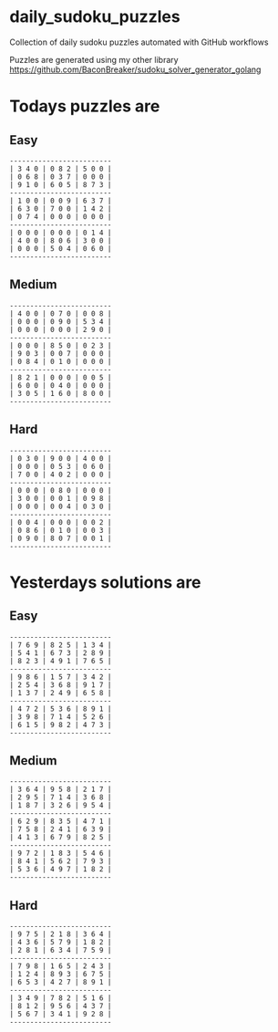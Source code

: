 
# daily_sudoku_puzzles 

Collection of daily sudoku puzzles automated with GitHub workflows 

Puzzles are generated using my other library https://github.com/BaconBreaker/sudoku_solver_generator_golang 
 

# Todays puzzles are 

## Easy 

```
-------------------------
| 3 4 0 | 0 8 2 | 5 0 0 | 
| 0 6 8 | 0 3 7 | 0 0 0 | 
| 9 1 0 | 6 0 5 | 8 7 3 | 
-------------------------
| 1 0 0 | 0 0 9 | 6 3 7 | 
| 6 3 0 | 7 0 0 | 1 4 2 | 
| 0 7 4 | 0 0 0 | 0 0 0 | 
-------------------------
| 0 0 0 | 0 0 0 | 0 1 4 | 
| 4 0 0 | 8 0 6 | 3 0 0 | 
| 0 0 0 | 5 0 4 | 0 6 0 | 
-------------------------
```
## Medium 

```
-------------------------
| 4 0 0 | 0 7 0 | 0 0 8 | 
| 0 0 0 | 0 9 0 | 5 3 4 | 
| 0 0 0 | 0 0 0 | 2 9 0 | 
-------------------------
| 0 0 0 | 8 5 0 | 0 2 3 | 
| 9 0 3 | 0 0 7 | 0 0 0 | 
| 0 8 4 | 0 1 0 | 0 0 0 | 
-------------------------
| 8 2 1 | 0 0 0 | 0 0 5 | 
| 6 0 0 | 0 4 0 | 0 0 0 | 
| 3 0 5 | 1 6 0 | 8 0 0 | 
-------------------------
```
## Hard 

```
-------------------------
| 0 3 0 | 9 0 0 | 4 0 0 | 
| 0 0 0 | 0 5 3 | 0 6 0 | 
| 7 0 0 | 4 0 2 | 0 0 0 | 
-------------------------
| 0 0 0 | 0 8 0 | 0 0 0 | 
| 3 0 0 | 0 0 1 | 0 9 8 | 
| 0 0 0 | 0 0 4 | 0 3 0 | 
-------------------------
| 0 0 4 | 0 0 0 | 0 0 2 | 
| 0 8 6 | 0 1 0 | 0 0 3 | 
| 0 9 0 | 8 0 7 | 0 0 1 | 
-------------------------
```
# Yesterdays solutions are 

## Easy 

```
-------------------------
| 7 6 9 | 8 2 5 | 1 3 4 | 
| 5 4 1 | 6 7 3 | 2 8 9 | 
| 8 2 3 | 4 9 1 | 7 6 5 | 
-------------------------
| 9 8 6 | 1 5 7 | 3 4 2 | 
| 2 5 4 | 3 6 8 | 9 1 7 | 
| 1 3 7 | 2 4 9 | 6 5 8 | 
-------------------------
| 4 7 2 | 5 3 6 | 8 9 1 | 
| 3 9 8 | 7 1 4 | 5 2 6 | 
| 6 1 5 | 9 8 2 | 4 7 3 | 
-------------------------
```
## Medium 

```
-------------------------
| 3 6 4 | 9 5 8 | 2 1 7 | 
| 2 9 5 | 7 1 4 | 3 6 8 | 
| 1 8 7 | 3 2 6 | 9 5 4 | 
-------------------------
| 6 2 9 | 8 3 5 | 4 7 1 | 
| 7 5 8 | 2 4 1 | 6 3 9 | 
| 4 1 3 | 6 7 9 | 8 2 5 | 
-------------------------
| 9 7 2 | 1 8 3 | 5 4 6 | 
| 8 4 1 | 5 6 2 | 7 9 3 | 
| 5 3 6 | 4 9 7 | 1 8 2 | 
-------------------------
```
## Hard 

```
-------------------------
| 9 7 5 | 2 1 8 | 3 6 4 | 
| 4 3 6 | 5 7 9 | 1 8 2 | 
| 2 8 1 | 6 3 4 | 7 5 9 | 
-------------------------
| 7 9 8 | 1 6 5 | 2 4 3 | 
| 1 2 4 | 8 9 3 | 6 7 5 | 
| 6 5 3 | 4 2 7 | 8 9 1 | 
-------------------------
| 3 4 9 | 7 8 2 | 5 1 6 | 
| 8 1 2 | 9 5 6 | 4 3 7 | 
| 5 6 7 | 3 4 1 | 9 2 8 | 
-------------------------
```
